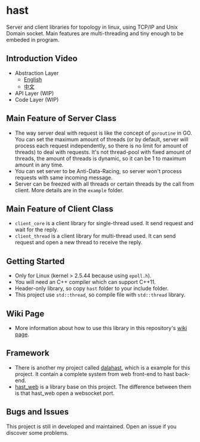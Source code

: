 # hast

Server and client libraries for topology in linux, using TCP/IP and Unix Domain socket. Main features are multi-threading and tiny enough to be embeded in program. 

## Introduction Video

* Abstraction Layer
  - [English](https://www.youtube.com/watch?v=EpoL8mSOA6E)
  - [中文](https://www.youtube.com/watch?v=G41F7xHC2bs)
* API Layer (WIP)
* Code Layer (WIP)

## Main Feature of Server Class

* The way server deal with request is like the concept of `goroutine` in GO. You can set the maximum amount of threads (or by default, server will process each request independently, so there is no limit for amount of threads) to deal with requests. It's not thread-pool with fixed amount of threads, the amount of threads is dynamic, so it can be 1 to maximum amount in any time. 
* You can set server to be Anti-Data-Racing, so server won't process requests with same incoming message.
* Server can be freezed with all threads or certain threads by the call from client. More details are in the `example` folder. 

## Main Feature of Client Class

* `client_core` is a client library for single-thread used. It send request and wait for the reply.
* `client_thread` is a client library for multi-thread used. It can send request and open a new thread to receive the reply.

## Getting Started

* Only for Linux (kernel > 2.5.44 because using `epoll.h`). 
* You will need an C++ compiler which can support C++11.
* Header-only library, so copy `hast` folder to your include folder.
* This project use `std::thread`, so compile file with `std::thread` library.

## Wiki Page

* More information about how to use this library in this repository's [wiki page](https://github.com/hn12404988/hast/wiki).

## Framework

* There is another my project called [dalahast](https://github.com/hn12404988/dalahast), which is a example for this project. It contain a complete system from web front-end to hast back-end.
* [hast_web](https://github.com/hn12404988/hast_web) is a library base on this project. The difference between them is that hast_web open a websocket port.

## Bugs and Issues

This project is still in developed and maintained. Open an issue if you discover some problems.
